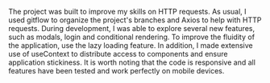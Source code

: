 The project was built to improve my skills on HTTP requests. As usual, I used gitflow to organize the project's branches and Axios to help with HTTP requests. During development, I was able to explore several new features, such as modals, login and conditional rendering. To improve the fluidity of the application, use the lazy loading feature. In addition, I made extensive use of useContext to distribute access to components and ensure application stickiness. It is worth noting that the code is responsive and all features have been tested and work perfectly on mobile devices.

